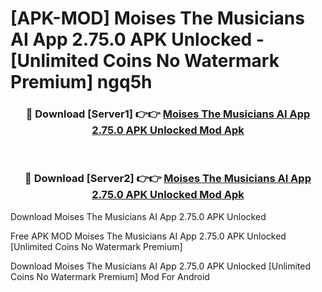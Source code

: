 # [APK-MOD] Moises  The Musicians AI App 2.75.0 APK Unlocked - [Unlimited Coins No Watermark Premium] ngq5h



<div align="center">
<h3>🔴 Download [Server1] 👉👉 <a href="https://momento.my/?title=Moises__The_Musicians_AI_App_2.75.0_APK_Unlocked">Moises  The Musicians AI App 2.75.0 APK Unlocked Mod Apk</a></h3><br>

<h3>🔴 Download [Server2] 👉👉 <a href="https://momento.my/?title=Moises__The_Musicians_AI_App_2.75.0_APK_Unlocked">Moises  The Musicians AI App 2.75.0 APK Unlocked Mod Apk</a></h3>
</div>



Download Moises  The Musicians AI App 2.75.0 APK Unlocked 

Free APK MOD Moises  The Musicians AI App 2.75.0 APK Unlocked [Unlimited Coins No Watermark Premium]

Download Moises  The Musicians AI App 2.75.0 APK Unlocked [Unlimited Coins No Watermark Premium] Mod For Android
